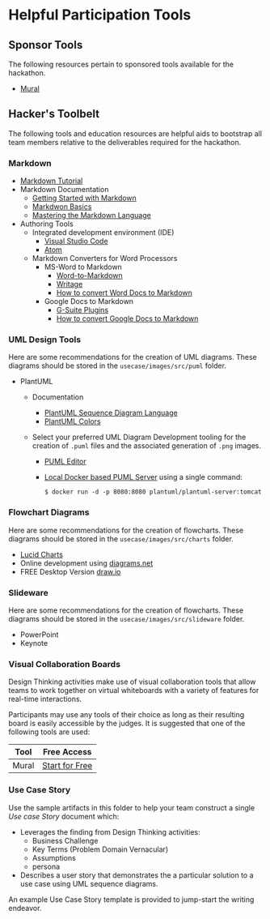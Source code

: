 # Helpful Participation Tools

## Sponsor Tools

The following resources pertain to sponsored tools available for the hackathon.

* [Mural](https://www.mural.co)

## Hacker's Toolbelt
The following tools and education resources are helpful aids to bootstrap all team members relative to the deliverables required for the hackathon. 

### Markdown

* [Markdown Tutorial](https://www.markdowntutorial.com/)
* Markdown Documentation
    * [Getting Started with Markdown](https://www.markdownguide.org/getting-started/)
    * [Markdwon Basics](https://www.markdownguide.org/basic-syntax/)
    * [Mastering the Markdown Language](https://guides.github.com/features/mastering-markdown/)
* Authoring Tools
    * Integrated development environment (IDE)
        * [Visual Studio Code](https://code.visualstudio.com/)
        * [Atom](https://atom.io)
    * Markdown Converters for Word Processors
        * MS-Word to Markdown
            * [Word-to-Markdown](https://word2md.com/)
            * [Writage](https://www.writage.com/)
            * [How to convert Word Docs to Markdown](https://medium.com/@ravinduk369/convert-a-ms-word-document-to-markdown-e0e99c41cfab)
        * Google Docs to Markdown
            * [G-Suite Plugins](https://gsuite.google.com/marketplace/app/docs_to_markdown/700168918607)
            * [How to convert Google Docs to Markdown](https://unslush.substack.com/p/how-to-convert-a-google-doc-to-markdown)

### UML Design Tools
Here are some recommendations for the creation of UML diagrams. These diagrams should be stored in the `usecase/images/src/puml` folder.

* PlantUML
    * Documentation
        * [PlantUML Sequence Diagram Language](https://plantuml.com/sequence-diagram)
        * [PlantUML Colors](https://plantuml.com/color)
    * Select your preferred UML Diagram Development tooling for the creation of ```.puml``` files and the associated generation of ```.png``` images.

      * [PUML Editor](https://www.planttext.com/)
      * [Local Docker based PUML Server](https://hub.docker.com/r/plantuml/plantuml-server) using a single command:

          ```
          $ docker run -d -p 8080:8080 plantuml/plantuml-server:tomcat
          ```
    
### Flowchart Diagrams
Here are some recommendations for the creation of flowcharts. These diagrams should be stored in the `usecase/images/src/charts` folder.

* [Lucid Charts](https://lucid.app/documents#/dashboard)
* Online development using [diagrams.net](https://www.diagrams.net)
* FREE Desktop Version [draw.io](https://github.com/jgraph/drawio-desktop/releases/tag/v14.4.3)

### Slideware
Here are some recommendations for the creation of flowcharts. These diagrams should be stored in the `usecase/images/src/slideware` folder.

* PowerPoint
* Keynote

### Visual Collaboration Boards
Design Thinking activities make use of visual collaboration tools that allow teams to work together on virtual whiteboards with a variety of   features for real-time interactions. 

Participants may use any tools of their choice as long as their resulting board is easily accessible by the judges. It is suggested that one of the following tools are used:

| Tool | Free Access | 
| --- | --- | 
| Mural | [Start for Free](https://www.mural.co/pricing) |

### Use Case Story
Use the sample artifacts in this folder to help your team construct a single *Use case Story* document which:

* Leverages the finding from Design Thinking activities:
    * Business Challenge
    * Key Terms (Problem Domain Vernacular)
    * Assumptions
    * persona
* Describes a user story that demonstrates the a particular solution to a use case using UML sequence diagrams.

An example Use Case Story template is provided to jump-start the writing endeavor. 




